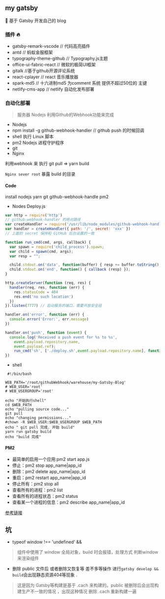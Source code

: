 ## my gatsby 

🚀 基于 Gatsby 开发自己的 blog 


### 插件 🔥
- gatsby-remark-vscode // 代码高亮插件
- antd // 蚂蚁金服框架
- typography-theme-github // Typography.js主题
- office-ui-fabric-react // 微软的极简UI框架
- gitalk //基于github开源评论系统
- react-cplayer // react 音乐播放器
- spark-md5 // 十六进制md5 为comment 系统 提供不超过50位的 主键
- netlify-cms-app // netlify 自动化发布部署

### 自动化部署
> 服务器 Nodejs 利用Github的Webhook功能来完成
- Nodejs 
- npm install -g github-webhook-handler // github push 的时候回调
- shell 执行 Linux 脚本
- pm2 Nodejs 进程守护程序
- git 
- Nginx

利用webhook 来 执行 git pull => yarn build

`Nginx sever root`  暴露 build 的目录 

#### Code

install nodejs yarn git github-webhook-handle pm2

- Nodes Deploy.js

```js
var http = require('http')
// github-webhook-handler 的绝对路径
var createHandler = require('/usr/lib/node_modules/github-webhook-handler')
var handler = createHandler({ path: '/', secret: 'xxx' })
// 上面的 secret 保持和 GitHub 后台设置的一致

function run_cmd(cmd, args, callback) {
  var spawn = require('child_process').spawn;
  var child = spawn(cmd, args);
  var resp = "";

  child.stdout.on('data', function(buffer) { resp += buffer.toString(); });
  child.stdout.on('end', function() { callback (resp) });
}

http.createServer(function (req, res) {
  handler(req, res, function (err) {
    res.statusCode = 404
    res.end('no such location')
  })
}).listen(7777) // 启动服务的端口，需要开放安全组

handler.on('error', function (err) {
  console.error('Error:', err.message)
})

handler.on('push', function (event) {
  console.log('Received a push event for %s to %s',
    event.payload.repository.name,
    event.payload.ref);
    run_cmd('sh', ['./deploy.sh',event.payload.repository.name], function(text){ console.log(text) });
})
```



- shell

```shell
 #!/bin/bash

WEB_PATH='/root/githubWebhook/warehouse/my-Gatsby-Blog'
# WEB_USER='root'
# WEB_USERGROUP='root'

echo "开始执行shell"
cd $WEB_PATH
echo "pulling source code..."
git pull
echo "changing permissions..."
#chown -R $WEB_USER:$WEB_USERGROUP $WEB_PATH
echo " git pull 完成. 开始 build"
yarn run gatsby build
echo "build 完成"
```



#### PM2

- 最简单的启用一个应用:pm2 start app.js
- 停止：pm2 stop app_name|app_id
- 删除：pm2 delete app_name|app_id
- 重启：pm2 restart app_name|app_id
- 停止所有：pm2 stop all
- 查看所有的进程：pm2 list
- 查看所有的进程状态：pm2 status
- 查看某一个进程的信息：pm2 describe app_name|app_id

[参考链接](https://www.jianshu.com/p/3de4e8f15621)

## 坑

- typeof window !== 'undefined' && <Cplayer />
> 组件中使用了 window 全局对象，build 时会报错，处理方式 判断window来渲染组件

- 删除 public 文件后 或者删除又恢复等 差不多等操作 进行`gatsby develop && build`会出现静态资源404等现象 .
> 这是因为 Gatsby等构建是基于 .cach 来构建的。public 被删除后会出现构建生产不一致的情况 ，出现这种情况 删除 .cach 重新构建一遍

